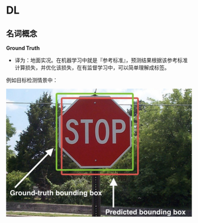 

# DL

## 名词概念

**Ground Truth**
- 译为：地面实况。在机器学习中就是『参考标准』，预测结果根据该参考标准计算损失，并优化该损失，在有监督学习中，可以简单理解成标签。

例如目标检测情景中：

![Ground Truth](img/DL基础_2021-09-15-20-27-06.png)

